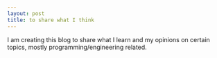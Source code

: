 ```yaml
---
layout: post
title: to share what I think
---
```

I am creating this blog to share what I learn and my opinions on certain topics, mostly programming/engineering related.